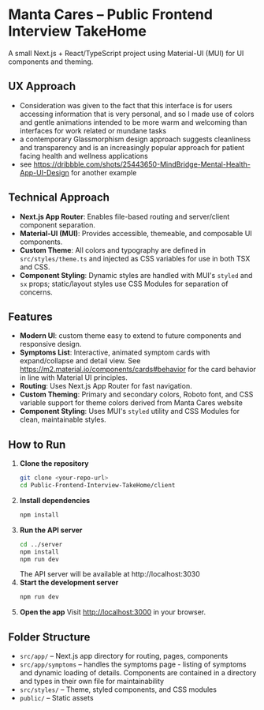 # Manta Cares – Public Frontend Interview TakeHome

A small Next.js + React/TypeScript project using Material-UI (MUI) for UI components and theming.

## UX Approach
- Consideration was given to the fact that this interface is for users accessing information that is very personal, and so I made use of colors and gentle animations intended to be more warm and welcoming than interfaces for work related or mundane tasks
- a contemporary Glassmorphism design approach suggests cleanliness and transparency and is an increasingly popular approach for patient facing health and wellness applications
- see https://dribbble.com/shots/25443650-MindBridge-Mental-Health-App-UI-Design for another example

## Technical Approach
- **Next.js App Router**: Enables file-based routing and server/client component separation.
- **Material-UI (MUI)**: Provides accessible, themeable, and composable UI components.
- **Custom Theme**: All colors and typography are defined in `src/styles/theme.ts` and injected as CSS variables for use in both TSX and CSS.
- **Component Styling**: Dynamic styles are handled with MUI's `styled` and `sx` props; static/layout styles use CSS Modules for separation of concerns.

## Features
- **Modern UI**: custom theme easy to extend to future components and responsive design.
- **Symptoms List**: Interactive, animated symptom cards with expand/collapse and detail view. See https://m2.material.io/components/cards#behavior for the card behavior in line with Material UI principles.
- **Routing**: Uses Next.js App Router for fast navigation.
- **Custom Theming**: Primary and secondary colors, Roboto font, and CSS variable support for theme colors derived from Manta Cares website
- **Component Styling**: Uses MUI's `styled` utility and CSS Modules for clean, maintainable styles.

## How to Run

1. **Clone the repository**
   ```bash
   git clone <your-repo-url>
   cd Public-Frontend-Interview-TakeHome/client
   ```
2. **Install dependencies**
   ```bash
   npm install
   ```
3. **Run the API server**
   ```bash
   cd ../server
   npm install
   npm run dev
   ```
   The API server will be available at http://localhost:3030
4. **Start the development server**
   ```bash
   npm run dev
   ```
5. **Open the app**
   Visit [http://localhost:3000](http://localhost:3000) in your browser.


## Folder Structure
- `src/app/` – Next.js app directory for routing, pages, components
- `src/app/symptoms` – handles the symptoms page - listing of symptoms and dynamic loading of details. Components are contained in a directory and types in their own file for maintainability
- `src/styles/` – Theme, styled components, and CSS modules
- `public/` – Static assets


